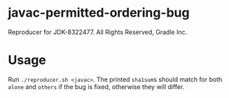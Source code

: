 javac-permitted-ordering-bug
============================
Reproducer for JDK-8322477. All Rights Reserved, Gradle Inc.

Usage
=====
Run `./reproducer.sh <javac>`. The printed `sha1sum`s should match for both `alone` and `others` if the bug is fixed, otherwise they will differ.
